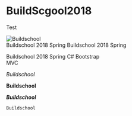 # BuildScgool2018
Test



![Buildschool](https://encrypted-tbn0.gstatic.com/images?q=tbn:ANd9GcQdRQGxcPXm11NMcIOkFD2kBDmEoNyMD2M4j0VKU85-XBaXq7Zm "Buildschool")  
Buildschool 2018 Spring   Buildschool 2018 Spring  

Buildschool 2018 Spring
C# Bootstrap  
MVC

*Buildschool*  

**Buildschool**  

***Buildschool***  

    Buildschool  
